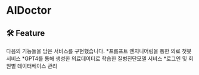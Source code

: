 # AIDoctor


🛠️ Feature
---
다음의 기능들을 담은 서비스를 구현했습니다.
*프롬프트 엔지니어링을 통한 의료 챗봇 서비스
*GPT4를 통해 생성한 의료데이터로 학습한 질병진단모델 서비스
*로그인 및 회원별 데이터베이스 관리
